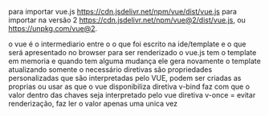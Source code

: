 para importar vue.js https://cdn.jsdelivr.net/npm/vue/dist/vue.js 
para importar na versão 2 https://cdn.jsdelivr.net/npm/vue@2/dist/vue.js, ou https://unpkg.com/vue@2.

o vue é o intermediario entre o o que foi escrito na ide/template e o que será apresentado no browser para ser renderizado
o vue.js tem o template em memoria e quando tem alguma mudança ele gera novamente o template atualizando somente o necessário
diretivas são propriedades personalizadas que são interpretadas pelo VUE, podem ser criadas as proprias ou usar as que o vue disponibiliza
diretiva v-bind faz com que o valor dentro das chaves seja interpretado pelo vue
diretiva v-once = evitar renderização, faz ler o valor apenas uma unica vez